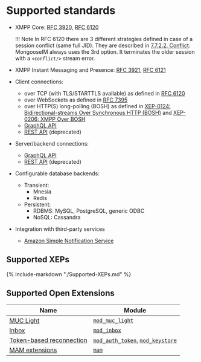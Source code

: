 # Supported standards

* XMPP Core: [RFC 3920](https://tools.ietf.org/html/rfc3920),
[RFC 6120](https://tools.ietf.org/html/rfc6120)
  
    !!! Note
        In RFC 6120 there are 3 different strategies defined in case of a session conflict (same full JID).
        They are described in [7.7.2.2. Conflict](https://tools.ietf.org/html/rfc6120#section-7.7.2.2).
        MongooseIM always uses the 3rd option.
        It terminates the older session with a `<conflict/>` stream error.

* XMPP Instant Messaging and Presence: [RFC 3921](https://tools.ietf.org/html/rfc3921),
[RFC 6121](https://tools.ietf.org/html/rfc6121)
* Client connections:
    * over TCP (with TLS/STARTTLS available) as defined in
    [RFC 6120](https://tools.ietf.org/html/rfc6120)
    * over WebSockets as defined in  [RFC 7395](https://tools.ietf.org/html/rfc7395)
    * over HTTP(S) long-polling (BOSH) as defined in
    [XEP-0124: Bidirectional-streams Over Synchronous HTTP (BOSH)](http://xmpp.org/extensions/xep-0124.html) and
    [XEP-0206: XMPP Over BOSH](http://xmpp.org/extensions/xep-0206.html)
    * [GraphQL API](../graphql-api/User-GraphQL.md)
    * [REST API](../rest-api/Client-frontend.md) (deprecated)
* Server/backend connections:
    * [GraphQL API](../graphql-api/Admin-GraphQL.md)
    * [REST API](../rest-api/Administration-backend.md) (deprecated)
* Configurable database backends:
    * Transient:
        * Mnesia
        * Redis
    * Persistent:
        * RDBMS: MySQL, PostgreSQL, generic ODBC
        * NoSQL: Cassandra
* Integration with third-party services
    * [Amazon Simple Notification Service](../modules/mod_event_pusher_sns.md)

## Supported XEPs

{%
   include-markdown "./Supported-XEPs.md"
%}

## Supported Open Extensions

|Name|Module|
| ------------- | ------------- |
|[MUC Light](../open-extensions/muc_light.md)|[`mod_muc_light`](../modules/mod_muc_light.md)|
|[Inbox](../open-extensions/inbox.md)|[`mod_inbox`](../modules/mod_inbox.md)|
|[Token-based reconnection](../open-extensions/token-reconnection.md)|[`mod_auth_token`](../modules/mod_auth_token.md), [`mod_keystore`](../modules/mod_keystore.md)|
|[MAM extensions](../open-extensions/mam.md)|[`mam`](../modules/mod_mam.md)|

